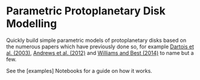 # Parametric Protoplanetary Disk Modelling

Quickly build simple parametric models of protoplanetary disks based on the numerous papers which have previously done so, for example [Dartois et al. (2003)](https://ui.adsabs.harvard.edu/#abs/2003A&A...399..773D), [Andrews et al. (2012)](https://ui.adsabs.harvard.edu/#abs/2012ApJ...744..162A) and [Williams and Best (2014)](https://ui.adsabs.harvard.edu/#abs/2014ApJ...788...59W) to name but a few.

See the [examples] Notebooks for a guide on how it works.
